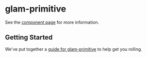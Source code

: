 glam-primitive
================

See the [component page](http://bengfarrell.github.io/glam-primitive) for more information.

## Getting Started

We've put together a [guide for glam-primitive](http://www.polymer-project.org/docs/start/reusableelements.html) to help get you rolling.
